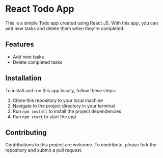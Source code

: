 # React Todo App

This is a simple Todo app created using React JS. With this app, you can add new tasks and delete them when they're completed.

## Features

- Add new tasks
- Delete completed tasks

## Installation

To install and run this app locally, follow these steps:

1. Clone this repository to your local machine
2. Navigate to the project directory in your terminal
3. Run `npm install` to install the project dependencies
4. Run `npm start` to start the app

## Contributing

Contributions to this project are welcome. To contribute, please fork the repository and submit a pull request.

